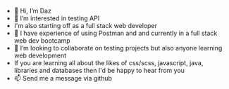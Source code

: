 - 👋 Hi, I’m Daz
- 👀 I’m interested in testing API
- I'm also starting off as a full stack web developer
- 🌱 I have experience of using Postman and and currently in a full stack web dev bootcamp
- 💞️ I’m looking to collaborate on testing projects but also anyone learning web development
- If you are learning all about the likes of css/scss, javascript, java, libraries and databases then I'd be happy to hear from you
- 📫 Send me a message via github

<!---
doorstep75/doorstep75 is a ✨ special ✨ repository because its `README.md` (this file) appears on your GitHub profile.
You can click the Preview link to take a look at your changes.
--->
